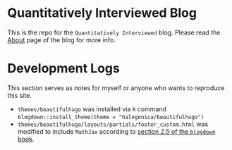 # Quantitatively Interviewed Blog

This is the repo for the `Quantitatively Interviewed` blog. Please read the [About](https://github.com/Haoen-Cui/quant-interview-questions/about/) page of the blog for more info. 

# Development Logs 

This section serves as notes for myself or anyone who wants to reproduce this site. 

- `themes/beautifulhugo` was installed via `R` command 
`blogdown::install_theme(theme = "halogenica/beautifulhugo")`
- `themes/beautifulhugo/layouts/partials/footer_custom.html` was modified to include `MathJax` according to [section 2.5 of the `blogdown` book](https://bookdown.org/yihui/blogdown/templates.html). 
